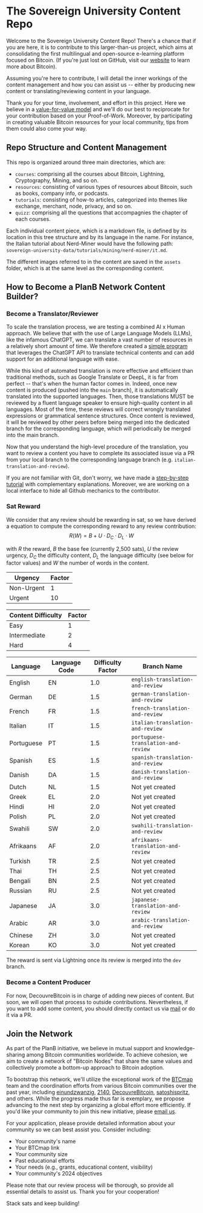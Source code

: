 # The Sovereign University Content Repo

Welcome to the Sovereign University Content Repo! There's a chance that if you are here, it is to contribute to this larger-than-us project, which aims at consolidating the first multilingual and open-source e-learning platform focused on Bitcoin. (If you're just lost on GitHub, visit our [website](https://planb.network/) to learn more about Bitcoin).

Assuming you're here to contribute, I will detail the inner workings of the content management and how you can assist us -- either by producing new content or translating/reviewing content in your language.

Thank you for your time, involvement, and effort in this project. Here we believe in a [value-for-value model](https://dergigi.com/2021/12/30/the-freedom-of-value/) and we'll do our best to reciprocate for your contribution based on your Proof-of-Work. Moreover, by participating in creating valuable Bitcoin resources for your local community, tips from them could also come your way.

## Repo Structure and Content Management

This repo is organized around three main directories, which are:

- `courses`: comprising all the courses about Bitcoin, Lightning, Cryptography, Mining, and so on.
- `resources`: consisting of various types of resources about Bitcoin, such as books, company info, or podcasts.
- `tutorials`: consisting of how-to articles, categorized into themes like exchange, merchant, node, privacy, and so on.
- `quizz`: comprising all the questions that accompagnies the chapter of each courses.
  
Each individual content piece, which is a markdown file, is defined by its location in this tree structure and by its language in the name. For instance, the Italian tutorial about Nerd-Miner would have the following path: `sovereign-university-data/tutorials/mining/nerd-miner/it.md`.

The different images referred to in the content are saved in the `assets` folder, which is at the same level as the corresponding content.

## How to Become a PlanB Network Content Builder?

### Become a Translator/Reviewer

To scale the translation process, we are testing a combined AI x Human approach. We believe that with the use of Large Language Models (LLMs), like the infamous ChatGPT, we can translate a vast number of resources in a relatively short amount of time. We therefore created a [simple program](https://github.com/Asi0Flammeus/LLM-Translator) that leverages the ChatGPT API to translate technical contents and can add support for an additional language with ease.

While this kind of automated translation is more effective and efficient than traditional methods, such as Google Translate or DeepL, it is far from perfect -- that's when the human factor comes in. Indeed, once new content is produced (pushed into the `main` branch), it is automatically translated into the supported languages. Then, those translations MUST be reviewed by a fluent language speaker to ensure high-quality content in all languages. Most of the time, these reviews will correct wrongly translated expressions or grammatical sentence structures.
Once content is reviewed, it will be reviewed by other peers before being merged into the dedicated branch for the corresponding language, which will periodically be merged into the main branch.

Now that you understand the high-level procedure of the translation, you want to review a content you have to complete its associated issue via a PR from your local branch to the corresponding language branch (e.g. `italian-translation-and-review`).

If you are not familiar with Git, don't worry, we have made a [step-by-step tutorial](https://www.canva.com/design/DAFwLztXxSU/opLGXqKq2UOkXH6txgVUkA/edit?utm_content=DAFwLztXxSU&utm_campaign=designshare&utm_medium=link2&utm_source=sharebutton) with complementary explanations. 
Moreover, we are working on a local interface to hide all Github mechanics to the contributor. 

### Sat Reward 

We consider that any review should be rewarding in sat, so we have derived a equation to compute the corresponding reward to any review contribution:
$$R(W)=B+U\cdot D_C \cdot D_L \cdot W$$

with $R$ the reward, $B$ the base fee (currently 2,500 sats), $U$ the review urgency, $D_C$ the difficulty content, $D_L$ the language difficulty (see below for factor values) and $W$ the number of words in the content.

| Urgency    | Factor |
|------------|--------|
| Non-Urgent | 1      |
| Urgent     | 10     |

| Content Difficulty | Factor |
|--------------------|--------|
| Easy               | 1      |
| Intermediate       | 2      |
| Hard               | 4      |

| Language   | Language Code | Difficulty Factor | Branch Name                            |
|------------|---------------|-------------------|----------------------------------------|
| English    | EN            | 1.0               | `english-translation-and-review`       |
| German     | DE            | 1.5               | `german-translation-and-review`        |
| French     | FR            | 1.5               | `french-translation-and-review`        |
| Italian    | IT            | 1.5               | `italian-translation-and-review`       |
| Portuguese | PT            | 1.5               | `portuguese-translation-and-review`    |
| Spanish    | ES            | 1.5               | `spanish-translation-and-review`       |
| Danish     | DA            | 1.5               | `danish-translation-and-review`        |
| Dutch      | NL            | 1.5               |           Not yet created              |
| Greek      | EL            | 2.0               |           Not yet created              |
| Hindi      | HI            | 2.0               |           Not yet created              |
| Polish     | PL            | 2.0               |           Not yet created              |
| Swahili    | SW            | 2.0               | `swahili-translation-and-review`       |
| Afrikaans  | AF            | 2.0               | `afrikaans-translation-and-review`     |
| Turkish    | TR            | 2.5               |           Not yet created              |
| Thai       | TH            | 2.5               |           Not yet created              |
| Bengali    | BN            | 2.5               |           Not yet created              |
| Russian    | RU            | 2.5               |           Not yet created              |
| Japanese   | JA            | 3.0               | `japanese-translation-and-review`      |
| Arabic     | AR            | 3.0               | `arabic-translation-and-review`        |
| Chinese    | ZH            | 3.0               |           Not yet created              |
| Korean     | KO            | 3.0               |           Not yet created              |


The reward is sent via Lightning once its review is merged into the `dev` branch. 

### Become a Content Producer

For now, DecouvreBitcoin is in charge of adding new pieces of content. But soon, we will open that process to outside contributions. Nevertheless, if you want to add some content, you should directly contact us via [mail](mailto:asi0@decouvrebitcoin.com) or do it via a PR.


## Join the Network

As part of the PlanB initiative, we believe in mutual support and knowledge-sharing among Bitcoin communities worldwide. To achieve cohesion, we aim to create a network of "Bitcoin Nodes" that share the same values and collectively promote a bottom-up approach to Bitcoin adoption.

To bootstrap this network, we'll utilize the exceptional work of the [BTCmap](https://btcmap.org/) team and the coordination efforts from various Bitcoin communities over the past year, including [einundzwanzig](https://einundzwanzig.space/), [2140](https://2140meetups.com/), [DecouvreBitcoin](https://decouvrebitcoin.com/ambassadeurs/), [satoshispritz](https://satoshispritz.it/), and others. While the progress made thus far is exemplary, we propose advancing to the next step by organizing a global effort more efficiently. If you'd like your community to join this new initiative, please [email us](mailto:rogzy@decouvrebitcoin.com).

For your application, please provide detailed information about your community so we can best assist you. Consider including:

- Your community's name
- Your BTCmap link
- Your community size
- Past educational efforts
- Your needs (e.g., grants, educational content, visibility)
- Your community's 2024 objectives

Please note that our review process will be thorough, so provide all essential details to assist us. Thank you for your cooperation! 

Stack sats and keep building!


